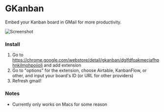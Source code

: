 # GKanban
Embed your Kanban board in GMail for more productivity.

![Screenshot](https://i.imgur.com/tFsKk8F.jpg)

### Install
1. Go to https://chrome.google.com/webstore/detail/gkanban/dglfdfoakmecjafhphnkilmohpoiioli and add extension
2. Go to "options" for the extension, choose Airtable, KanbanFlow, or other, and input your board's ID (or URL for other providers)
3. Refresh gmail!

### Notes
* Currently only works on Macs for some reason
